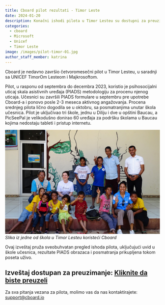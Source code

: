 ```yaml
---
title: Cboard pilot rezultati - Timor Leste
date: 2024-01-20
description: Konačni ishodi pilota u Timor Lesteu su dostupni za preuzimanje
categories:
  - cboard
  - Microsoft
  - Unicef
  - Timor Leste
image: /images/pilot-timor-01.jpg
author_staff_member: katrina
---
```


Cboard je nedavno završio četvoromesečni pilot u Timor Lesteu, u saradnji sa UNICEF TimorOm Lesteom i Majkrosoftom.

Pilot, u rasponu od septembra do decembra 2023, koristio je psihosocijalni uticaj skala asistivnih uređaja (PIADS) metodologiju za procenu njenog uticaja. Učesnici su završili PIADS formulare u septembru pre upotrebe Cboard-a i ponovo posle 2-3 meseca aktivnog angažovanja. Procena srednjeg pilota lično dogodila se u oktobru, sa posmatranjima unutar škola učesnica. Pilot je uključivao tri škole, jednu u Diliju i dve u opštini Baucau, a PicSeePal je velikodušno donirao 60 uređaja za podršku školama u Baucau kojima nedostaju tableti i pristup internetu.

![Timor Leste](/images/pilot-timor-02.jpg)
_Slika iz jedne od škola u Timor Lesteu koristeći Cboard_

Ovaj izveštaj pruža sveobuhvatan pregled ishoda pilota, uključujući uvid u škole učesnica, rezultate PIADS obrazaca i posmatranja prikupljena tokom poseta uživo.

## **Izveštaj dostupan za preuzimanje: <a href="/files/CboardTimorLestePilot2023Report.pdf" download>Kliknite da biste preuzeli</a>**

Za sva pitanja vezana za pilota, molimo vas da nas kontaktirajete: [support@cboard.io](support@cboard.io)
